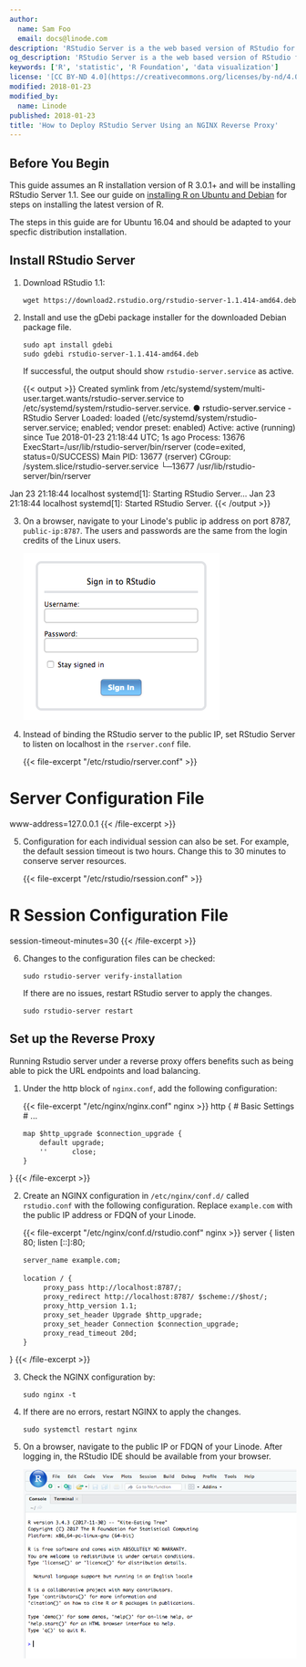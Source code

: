 ```yaml
---
author:
  name: Sam Foo
  email: docs@linode.com
description: 'RStudio Server is a the web based version of RStudio for a desktop environment. Gain access to your R development environment from anywhere in the world.'
og_description: 'RStudio Server is a the web based version of RStudio for a desktop environment. Gain access to your R development environment from anywhere in the world.'
keywords: ['R', 'statistic', 'R Foundation', 'data visualization']
license: '[CC BY-ND 4.0](https://creativecommons.org/licenses/by-nd/4.0)'
modified: 2018-01-23
modified_by:
  name: Linode
published: 2018-01-23
title: 'How to Deploy RStudio Server Using an NGINX Reverse Proxy'
---
```


## Before You Begin

This guide assumes an R installation version of R 3.0.1+ and will be installing RStudio Server 1.1. See our guide on [installing R on Ubuntu and Debian](/docs/development/how-to-install-r-on-ubuntu-and-debian) for steps on installing the latest version of R.

The steps in this guide are for Ubuntu 16.04 and should be adapted to your specfic distribution installation.

## Install RStudio Server

1.  Download RStudio 1.1:

        wget https://download2.rstudio.org/rstudio-server-1.1.414-amd64.deb

2.  Install and use the gDebi package installer for the downloaded Debian package file.

        sudo apt install gdebi
        sudo gdebi rstudio-server-1.1.414-amd64.deb

    If successful, the output should show `rstudio-server.service` as active.

    {{< output >}}
Created symlink from /etc/systemd/system/multi-user.target.wants/rstudio-server.service to /etc/systemd/system/rstudio-server.service.
● rstudio-server.service - RStudio Server
   Loaded: loaded (/etc/systemd/system/rstudio-server.service; enabled; vendor preset: enabled)
   Active: active (running) since Tue 2018-01-23 21:18:44 UTC; 1s ago
  Process: 13676 ExecStart=/usr/lib/rstudio-server/bin/rserver (code=exited, status=0/SUCCESS)
 Main PID: 13677 (rserver)
   CGroup: /system.slice/rstudio-server.service
           └─13677 /usr/lib/rstudio-server/bin/rserver

Jan 23 21:18:44 localhost systemd[1]: Starting RStudio Server...
Jan 23 21:18:44 localhost systemd[1]: Started RStudio Server.
{{< /output >}}

3.  On a browser, navigate to your Linode's public ip address on port 8787, `public-ip:8787`. The users and passwords are the same from the login credits of the Linux users.

    ![RStudio Server Login](/docs/assets/R/rstudio-server-login.png)

4.  Instead of binding the RStudio server to the public IP, set RStudio Server to listen on localhost in the `rserver.conf` file.

    {{< file-excerpt "/etc/rstudio/rserver.conf" >}}
# Server Configuration File
www-address=127.0.0.1
{{< /file-excerpt >}}

5.  Configuration for each individual session can also be set. For example, the default session timeout is two hours. Change this to 30 minutes to conserve server resources.

    {{< file-excerpt "/etc/rstudio/rsession.conf" >}}
# R Session Configuration File
session-timeout-minutes=30
{{< /file-excerpt >}}

6.  Changes to the configuration files can be checked:

        sudo rstudio-server verify-installation

    If there are no issues, restart RStudio server to apply the changes.

        sudo rstudio-server restart

## Set up the Reverse Proxy

Running Rstudio server under a reverse proxy offers benefits such as being able to pick the URL endpoints and load balancing.

1.  Under the http block of `nginx.conf`, add the following configuration:

    {{< file-excerpt "/etc/nginx/nginx.conf" nginx >}}
http {
        # Basic Settings
        # ...

        map $http_upgrade $connection_upgrade {
            default upgrade;
            ''      close;
        }
}
{{< /file-excerpt >}}

2.  Create an NGINX configuration in `/etc/nginx/conf.d/` called `rstudio.conf` with the following configuration. Replace `example.com` with the public IP address or FDQN of your Linode.

    {{< file-excerpt "/etc/nginx/conf.d/rstudio.conf" nginx >}}
server {
        listen 80;
        listen [::]:80;

        server_name example.com;

        location / {
             proxy_pass http://localhost:8787/;
             proxy_redirect http://localhost:8787/ $scheme://$host/;
             proxy_http_version 1.1;
             proxy_set_header Upgrade $http_upgrade;
             proxy_set_header Connection $connection_upgrade;
             proxy_read_timeout 20d;
        }
}
{{< /file-excerpt >}}

3.  Check the NGINX configuration by:

        sudo nginx -t

4.  If there are no errors, restart NGINX to apply the changes.

        sudo systemctl restart nginx

5.  On a browser, navigate to the public IP or FDQN of your Linode. After logging in, the RStudio IDE should be available from your browser.

    ![Rstudio Screen](/docs/assets/R/rstudio-server-page.png)
